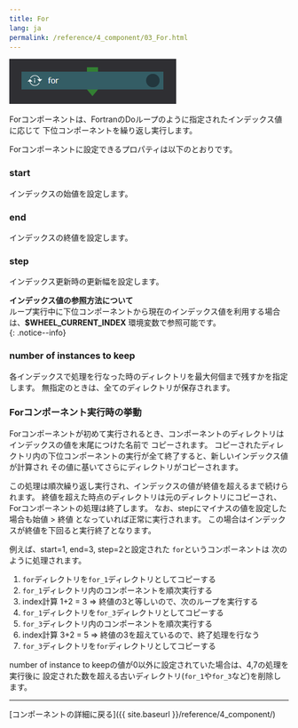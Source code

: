 ```yaml
---
title: For
lang: ja
permalink: /reference/4_component/03_For.html
---
```


![img](./img/for.png "for")

Forコンポーネントは、FortranのDoループのように指定されたインデックス値に応じて
下位コンポーネントを繰り返し実行します。

Forコンポーネントに設定できるプロパティは以下のとおりです。

### start
インデックスの始値を設定します。

### end
インデックスの終値を設定します。

### step
インデックス更新時の更新幅を設定します。

__インデックス値の参照方法について__  
ループ実行中に下位コンポーネントから現在のインデックス値を利用する場合は、__$WHEEL_CURRENT_INDEX__ 環境変数で参照可能です。  
{: .notice--info}

### number of instances to keep
各インデックスで処理を行なった時のディレクトリを最大何個まで残すかを指定します。
無指定のときは、全てのディレクトリが保存されます。

### Forコンポーネント実行時の挙動
Forコンポーネントが初めて実行されるとき、コンポーネントのディレクトリはインデックスの値を末尾につけた名前で
コピーされます。
コピーされたディレクトリ内の下位コンポーネントの実行が全て終了すると、新しいインデックス値が計算され
その値に基いてさらにディレクトリがコピーされます。

この処理は順次繰り返し実行され、インデックスの値が終値を超えるまで続けられます。
終値を超えた時点のディレクトリは元のディレクトリにコピーされ、Forコンポーネントの処理は終了します。
なお、stepにマイナスの値を設定した場合も始値 > 終値 となっていれば正常に実行されます。
この場合はインデックスが終値を下回ると実行終了となります。


例えば、start=1, end=3, step=2と設定された `for`というコンポーネントは
次のように処理されます。

1. `for`ディレクトリを`for_1`ディレクトリとしてコピーする
2. `for_1`ディレクトリ内のコンポーネントを順次実行する
3. index計算 1+2 = 3  => 終値の3と等しいので、次のループを実行する
4. `for_1`ディレクトリを`for_3`ディレクトリとしてコピーする
5. `for_3`ディレクトリ内のコンポーネントを順次実行する
6. index計算 3+2 = 5  => 終値の3を超えているので、終了処理を行なう
7. `for_3`ディレクトリを`for`ディレクトリとしてコピーする

number of instance to keepの値が0以外に設定されていた場合は、4,7の処理を実行後に
設定された数を超える古いディレクトリ(`for_1`や`for_3`など)を削除します。

--------
[コンポーネントの詳細に戻る]({{ site.baseurl }}/reference/4_component/)
